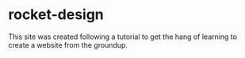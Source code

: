 # rocket-design

This site was created following a tutorial to get the hang of learning to create a website from the groundup.
